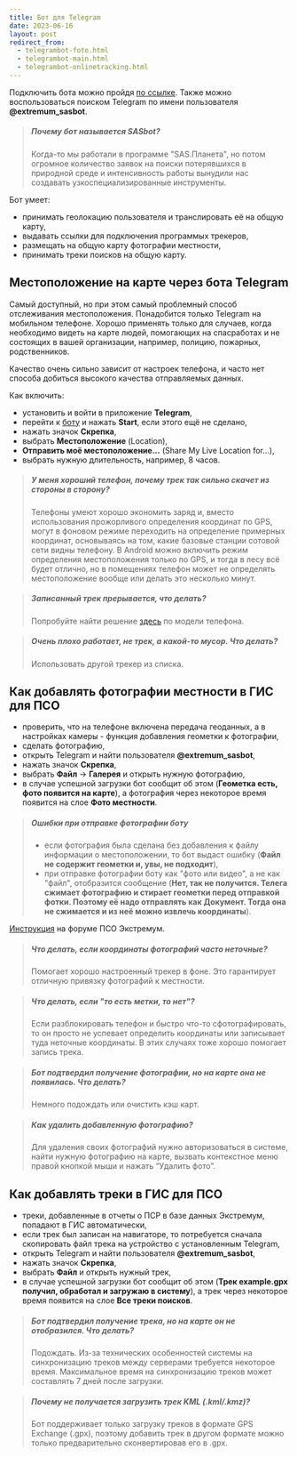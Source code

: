 ```yaml
---
title: Бот для Telegram
date: 2023-06-16
layout: post
redirect_from:
  - telegrambot-foto.html
  - telegrambot-main.html
  - telegrambot-onlinetracking.html
---
```


Подключить бота можно пройдя [по ссылке](https://t.me/@extremum_sasbot). Также можно воспользоваться поиском Telegram по имени пользователя **@extremum_sasbot**.

> ##### Почему бот называется **SASbot**?
> Когда-то мы работали в программе "SAS.Планета", но потом огромное количество заявок на поиски потерявшихся в природной среде и интенсивность работы вынудили нас создавать узкоспециализированные инструменты.

Бот умеет:
- принимать геолокацию пользователя и транслировать её на общую карту,
- выдавать ссылки для подключения программых трекеров,
- размещать на общую карту фотографии местности,
- принимать треки поисков на общую карту.

## Местоположение на карте через бота Telegram
Самый доступный, но при этом самый проблемный способ отслеживания местоположения. Понадобится только Telegram на мобильном телефоне. Хорошо применять только для случаев, когда необходимо видеть на карте людей, помогающих на спасработах и не состоящих в вашей организации, например, полицию, пожарных, родственников.

Качество очень сильно зависит от настроек телефона, и часто нет способа добиться высокого качества отправляемых данных.

Как включить:
- установить и войти в приложение **Telegram**,
- перейти к [боту](https://t.me/@extremum_sasbot) и нажать **Start**, если этого ещё не сделано,
- нажать значок **Скрепка**,
- выбрать **Местоположение** (Location),
- **Отправить моё местоположение...** (Share My Live Location for...),
- выбрать нужную длительность, например, 8 часов.

> ##### У меня хороший телефон, почему трек так сильно скачет из стороны в сторону?
> Телефоны умеют хорошо экономить заряд и, вместо использования прожорливого определения координат по GPS, могут в фоновом режиме переходить на определение примерных координат, основываясь на том, какие базовые станции сотовой сети видны телефону. В Android можно включить режим определения местоположения только по GPS, и тогда в лесу всё будет отлично, но в помещениях телефон может не определять местоположение вообще или делать это несколько минут.

> ##### Записанный трек прерывается, что делать?
> Попробуйте найти решение [здесь](https://dontkillmyapp.com) по модели телефона.
  
> ##### Очень плохо работает, не трек, а какой-то мусор. Что делать?
> Использовать другой трекер из списка.

## Как добавлять фотографии местности в ГИС для ПСО
- проверить, что на телефоне включена передача геоданных, а в настройках камеры - функция добавления геометки к фотографии,
- сделать фотографию,
- открыть Telegram и найти пользователя **@extremum_sasbot**,
- нажать значок **Скрепка**,
- выбрать **Файл** -> **Галерея** и открыть нужную фотографию,
- в случае успешной загрузки бот сообщит об этом (**Геометка есть, фото появится на карте**), а фотография через некоторое время появится на слое **Фото местности**.

> ##### Ошибки при отправке фотографии боту
> - если фотография была сделана без добавления к файлу информации о местоположении, то бот выдаст ошибку (**Файл не содержит геометки и, увы, не подходит**),
> - при отправке фотографии боту как "фото или видео", а не как "файл", отобразится сообщение (**Нет, так не получится. Телега сжимает фотографию и стирает геометки перед отправкой фотки. Поэтому её надо отправлять как Документ. Тогда она не сжимается и из неё можно извлечь координаты**).

[Инструкция](http://forum.extremum.org/viewtopic.php?f=6&t=24782) на форуме ПСО Экстремум.

> ##### Что делать, если координаты фотографий часто неточные?
> Помогает хорошо настроенный трекер в фоне. Это гарантирует отличную привязку фотографий к местности.

> ##### Что делать, если "то есть метки, то нет"?
> Если разблокировать телефон и быстро что-то сфотографировать, то он просто не успевает определить координаты или записывает туда неточные координаты. В этих случаях тоже хорошо помогает запись трека.

> ##### Бот подтвердил получение фотографии, но на карте она не появилась. Что делать?
> Немного подождать или очистить кэш карт.

> ##### Как удалить добавленную фотографию?
> Для удаления своих фотографий нужно авторизоваться в системе, найти нужную фотографию на карте, вызвать контекстное меню правой кнопкой мыши и нажать “Удалить фото”.

## Как добавлять треки в ГИС для ПСО
- треки, добавленные в отчеты о ПСР в базе данных Экстремум, попадают в ГИС автоматически,
- если трек был записан на навигаторе, то потребуется сначала скопировать файл трека на устройство с установленным Telegram,
- открыть Telegram и найти пользователя **@extremum_sasbot**,
- нажать значок **Скрепка**,
- выбрать **Файл** и открыть нужный трек,
- в случае успешной загрузки бот сообщит об этом (**Трек example.gpx получил, обработал и загружаю в систему**), а трек через некоторое время появится на слое **Все треки поисков**.

> ##### Бот подтвердил получение трека, но на карте он не отобразился. Что делать?
> Подождать. Из-за технических особенностей системы на синхронизацию треков между серверами требуется некоторое время. Максимальное время на синхронизацию треков может составлять 7 дней после загрузки.

> ##### Почему не получается загрузить трек KML (.kml/.kmz)?
> Бот поддерживает только загрузку треков в формате GPS Exchange (.gpx), поэтому добавить трек в другом формате можно только предварительно сконвертировав его в .gpx.
